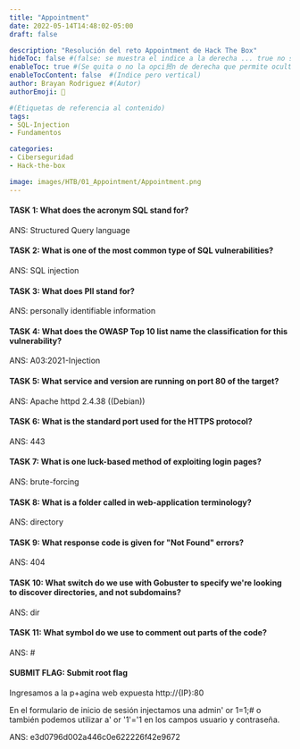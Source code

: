 ```yaml
---
title: "Appointment"
date: 2022-05-14T14:48:02-05:00
draft: false

description: "Resolución del reto Appointment de Hack The Box"
hideToc: false #(false: se muestra el indice a la derecha ... true no se muestra)
enableToc: true #(Se quita o no la opci贸n de derecha que permite ocultar o no)
enableTocContent: false  #(Indice pero vertical)
author: Brayan Rodriguez #(Autor)
authorEmoji: 👺

#(Etiquetas de referencia al contenido)
tags:
- SQL-Injection
- Fundamentos

categories:
- Ciberseguridad
- Hack-the-box

image: images/HTB/01_Appointment/Appointment.png
---
```


#### TASK 1: What does the acronym SQL stand for?

ANS: Structured Query language

#### TASK 2: What is one of the most common type of SQL vulnerabilities?

ANS: SQL injection

#### TASK 3: What does PII stand for?

ANS: personally identifiable information

#### TASK 4: What does the OWASP Top 10 list name the classification for this vulnerability?

ANS: A03:2021-Injection

#### TASK 5: What service and version are running on port 80 of the target?

ANS: Apache httpd 2.4.38 ((Debian))

#### TASK 6: What is the standard port used for the HTTPS protocol?

ANS: 443

#### TASK 7: What is one luck-based method of exploiting login pages?

ANS: brute-forcing

#### TASK 8: What is a folder called in web-application terminology?

ANS: directory

#### TASK 9: What response code is given for "Not Found" errors?

ANS: 404

#### TASK 10: What switch do we use with Gobuster to specify we're looking to discover directories, and not subdomains?

ANS: dir

#### TASK 11: What symbol do we use to comment out parts of the code?

ANS: #

#### SUBMIT FLAG: Submit root flag

Ingresamos a la p+agina web expuesta http://{IP}:80

En el formulario de inicio de sesión injectamos una admin' or 1=1;#
o también podemos utilizar a' or '1'='1 en los campos usuario y contraseña. 

ANS: e3d0796d002a446c0e622226f42e9672